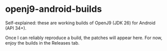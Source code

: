 # openj9-android-builds
Self-explained: these are working builds of OpenJ9 (JDK 26) for Android (API 34+).

Once I can reliably reproduce a build, the patches will appear here. For now, enjoy the builds in the Releases tab.

